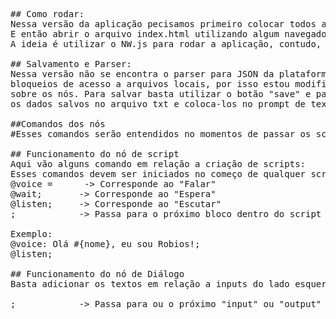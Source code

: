 <pre>
## Como rodar:
Nessa versão da aplicação pecisamos primeiro colocar todos arquivos dentro de uma mesma pasta. 
E então abrir o arquivo index.html utilizando algum navegador(firefox, chrome). 
A ideia é utilizar o NW.js para rodar a aplicação, contudo, para fins de testes iniciais acredito que assim fique mais facil!

## Salvamento e Parser:
Nessa versão não se encontra o parser para JSON da plataforma, quando fui testar em outro computador que não o fosse o meu reparei que tinha
bloqueios de acesso a arquivos locais, por isso estou modificando certas coisas. Contudo ainda é possivel salvar os arquivos contendoos dados
sobre os nós. Para salvar basta utilizar o botão "save" e para carregar os dados é necessario ( por enquanto,até entender o problema) copiar
os dados salvos no arquivo txt e coloca-los no prompt de texto!

##Comandos dos nós
#Esses comandos serão entendidos no momentos de passar os scripts para o formato JSON aceito pela plataforma

## Funcionamento do nó de script
Aqui vão alguns comando em relação a criação de scripts: 
Esses comandos devem ser iniciados no começo de qualquer script.
@voice =      -> Corresponde ao "Falar" 
@wait;       -> Corresponde ao "Espera" 
@listen;     -> Corresponde ao "Escutar" 
;            -> Passa para o próximo bloco dentro do script

Exemplo:
@voice: Olá #{nome}, eu sou Robios!;
@listen;

## Funcionamento do nó de Diálogo
Basta adicionar os textos em relação a inputs do lado esquerdo e outputs do direito

;            -> Passa para ou o próximo "input" ou "output"
</pre>
